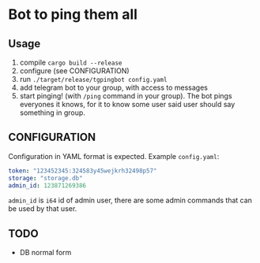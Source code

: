 # Bot to ping them all

## Usage

1. compile `cargo build --release`
2. configure (see CONFIGURATION)
3. run `./target/release/tgpingbot config.yaml`
4. add telegram bot to your group, with access to messages
5. start pinging! (with `/ping` command in your group). The bot pings everyones it knows, for it to know some user said user should say something in group.

## CONFIGURATION

Configuration in YAML format is expected. Example `config.yaml`:

```yaml
token: "123452345:324583y45wejkrh32498p57"
storage: "storage.db"
admin_id: 123871269386
```

`admin_id` is `i64` id of admin user, there are some admin commands that can be used by that user.

## TODO

- DB normal form
